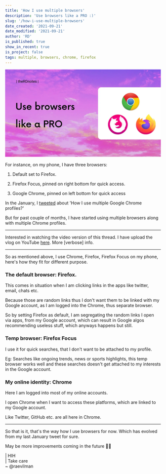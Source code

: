 ```yaml
---
title: 'How I use multiple browsers'
description: 'Use browsers like a PRO :)'
slug: '/how-i-use-multiple-browsers'
date_created: '2021-09-21'
date_modified: '2021-09-21'
author: 'RD'
is_published: true
show_in_recent: true
is_project: false
tags: multiple, browsers, chrome, firefox
---
```


![How I use multiple browsers on PC and phone](./assets/cover-multiple-browsers.webp)

For instance, on my phone, I have three browsers:

1. Default set to Firefox.

2. Firefox Focus, pinned on right bottom for quick access.

3. Google Chrome, pinned on left bottom for quick access

In the January, I [tweeted](https://twitter.com/raevilman/status/1355399469576056832?s=20) about 'How I use multiple Google Chrome profiles?'

But for past couple of months, I have started using multiple browsers along with multiple Chrome profiles.

---

Interested in watching the video version of this thread.
I have upload the vlog on YouTube [here](https://youtu.be/qg7NZWLgL8E). More [verbose] info.

---

So as mentioned above, I use Chrome, Firefox, Firefox Focus on my phone,  
here's how they fit for different purpose.



### The default browser: Firefox.

This comes in situation when I am clicking links in the apps like twitter, email, chats etc.

Because those are random links thus I don't want them to be linked with my Google account, as I am logged into the Chrome, thus separate browser.

So by setting Firefox as default, I am segregating the random links I open via apps, from my Google account, which can result in Google algos recommending useless stuff, which anyways happens but still.

### Temp browser: Firefox Focus

I use it for quick searches, that I don't want to be attached to my profile. 

Eg: 
Searches like ongoing trends, news or sports highlights, this temp browser works well 
and these searches doesn't get attached to my interests in the Google account.

### My online identity: Chrome

Here I am logged into most of my online accounts. 

I open Chrome when I want to access these platforms, which are linked to my Google account. 

Like Twitter, GitHub etc. are all here in Chrome.

---

So that is  it, that's the way how I use browsers for now.
Which has evolved from my last January tweet for sure.

May be more improvements coming in the future 🤷‍♀️  

|  HIH  
|  Take care  
~ @raevilman